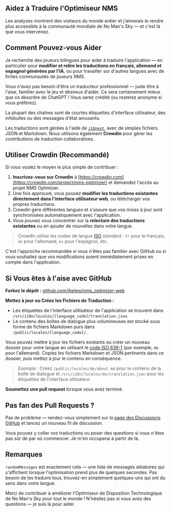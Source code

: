 ## Aidez à Traduire l'Optimiseur NMS

Les analyses montrent des visiteurs du monde entier et j'aimerais le rendre plus accessible à la communauté mondiale de No Man's Sky — et c'est là que vous intervenez.

## Comment Pouvez-vous Aider

Je recherche des joueurs bilingues pour aider à traduire l'application — en particulier pour **modifier et relire les traductions en français, allemand et espagnol générées par l'IA**, ou pour travailler sur d'autres langues avec de fortes communautés de joueurs NMS.

Vous n'avez pas besoin d'être un traducteur professionnel — juste être à l'aise, familier avec le jeu et désireux d'aider. Ce sera certainement mieux que ce désordre de ChatGPT ! Vous serez crédité (ou resterez anonyme si vous préférez).

La plupart des chaînes sont de courtes étiquettes d'interface utilisateur, des infobulles ou des messages d'état amusants.

Les traductions sont gérées à l'aide de [`i18next`](https://www.i18next.com/), avec de simples fichiers JSON et Markdown. Nous utilisons également **Crowdin** pour gérer les contributions de traduction collaboratives.

## Utiliser Crowdin (Recommandé)

Si vous voulez le moyen le plus simple de contribuer :

1. **Inscrivez-vous sur Crowdin** à [https://crowdin.com](https://crowdin.com/project/nms-optimizer) et demandez l'accès au projet NMS Optimizer.
2. Une fois approuvé, vous pouvez **modifier les traductions existantes directement dans l'interface utilisateur web**, ou télécharger vos propres traductions.
3. Crowdin gère différentes langues et s'assure que vos mises à jour sont synchronisées automatiquement avec l'application.
4. Vous pouvez vous concentrer sur la **relecture des traductions existantes** ou en ajouter de nouvelles dans votre langue.

> Crowdin utilise les codes de langue [ISO](https://en.wikipedia.org/wiki/List_of_ISO_639-1_codes) standard : `fr` pour le français, `de` pour l'allemand, `es` pour l'espagnol, etc.

C'est l'approche recommandée si vous n'êtes pas familier avec GitHub ou si vous souhaitez que vos modifications soient immédiatement prises en compte dans l'application.

## Si Vous êtes à l'aise avec GitHub

**Forkez le dépôt :**
[github.com/jbelew/nms_optimizer-web](https://github.com/jbelew/nms_optimizer-web)

**Mettez à jour ou Créez les Fichiers de Traduction :**

- Les étiquettes de l'interface utilisateur de l'application se trouvent dans `/src/i18n/locales/[language_code]/translation.json`.
- Le contenu des boîtes de dialogue plus volumineuses est stocké sous forme de fichiers Markdown purs dans `/public/locales/[language_code]/`.

Vous pouvez mettre à jour les fichiers existants ou créer un nouveau dossier pour votre langue en utilisant le [code ISO 639-1](https://en.wikipedia.org/wiki/List_of-ISO_639-1-codes) (par exemple, `de` pour l'allemand). Copiez les fichiers Markdown et JSON pertinents dans ce dossier, puis mettez à jour le contenu en conséquence.

> _Exemple :_ Créez `/public/locales/de/about.md` pour le contenu de la boîte de dialogue et `/src/i18n/locales/de/translation.json` pour les étiquettes de l'interface utilisateur.

**Soumettez une pull request** lorsque vous avez terminé.

## Pas fan des Pull Requests ?

Pas de problème — rendez-vous simplement sur la [page des Discussions GitHub](https://github.com/jbelew/nms_optimizer-web/discussions) et lancez un nouveau fil de discussion.

Vous pouvez y coller vos traductions ou poser des questions si vous n'êtes pas sûr de par où commencer. Je m'en occuperai à partir de là.

## Remarques

`randomMessages` est exactement cela — une liste de messages aléatoires qui s'affichent lorsque l'optimisation prend plus de quelques secondes. Pas besoin de les traduire tous, trouvez-en simplement quelques-uns qui ont du sens dans votre langue.

Merci de contribuer à améliorer l'Optimiseur de Disposition Technologique de No Man's Sky pour tout le monde ! N'hésitez pas si vous avez des questions — je suis là pour aider.
